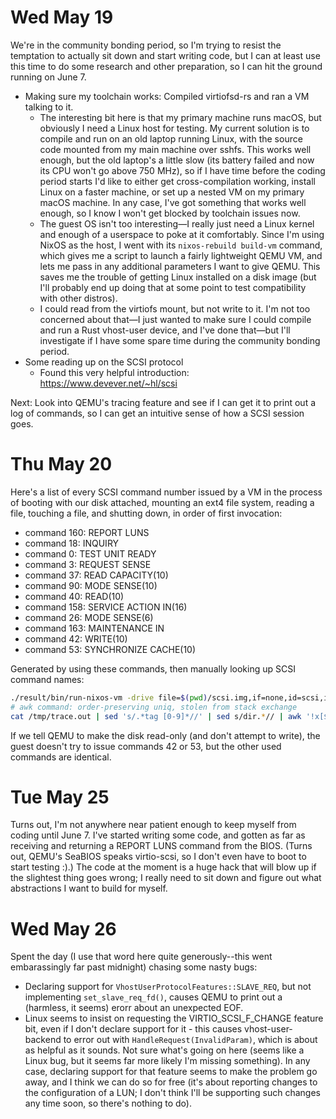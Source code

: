 <!-- vim: set sw=2 sts=2 et ai colorcolumn=73 tw=72 fo+=a: -->

# Wed May 19

We're in the community bonding period, so I'm trying to resist the
temptation to actually sit down and start writing code, but I can at
least use this time to do some research and other preparation, so I can
hit the ground running on June 7.

- Making sure my toolchain works: Compiled virtiofsd-rs and ran a VM
  talking to it.
  - The interesting bit here is that my primary machine runs macOS, but
    obviously I need a Linux host for testing. My current solution is to
    compile and run on an old laptop running Linux, with the source code
    mounted from my main machine over sshfs. This works well enough, but
    the old laptop's a little slow (its battery failed and now its CPU
    won't go above 750 MHz), so if I have time before the coding period
    starts I'd like to either get cross-compilation working, install
    Linux on a faster machine, or set up a nested VM on my primary macOS
    machine.  In any case, I've got something that works well enough, so
    I know I won't get blocked by toolchain issues now.
  - The guest OS isn't too interesting—I really just need a Linux kernel
    and enough of a userspace to poke at it comfortably. Since I'm using
    NixOS as the host, I went with its `nixos-rebuild build-vm` command,
    which gives me a script to launch a fairly lightweight QEMU VM, and
    lets me pass in any additional parameters I want to give QEMU. This
    saves me the trouble of getting Linux installed on a disk image (but
    I'll probably end up doing that at some point to test compatibility
    with other distros).
  - I could read from the virtiofs mount, but not write to it. I'm not
    too concerned about that—I just wanted to make sure I could compile
    and run a Rust vhost-user device, and I've done that—but I'll
    investigate if I have some spare time during the community bonding
    period.
- Some reading up on the SCSI protocol
  - Found this very helpful introduction:
    https://www.devever.net/~hl/scsi

Next: Look into QEMU's tracing feature and see if I can get it to print
out a log of commands, so I can get an intuitive sense of how a SCSI
session goes.

# Thu May 20

Here's a list of every SCSI command number issued by a VM in the process
of booting with our disk attached, mounting an ext4 file system, reading
a file, touching a file, and shutting down, in order of first
invocation:

- command 160: REPORT LUNS
- command 18: INQUIRY
- command 0: TEST UNIT READY
- command 3: REQUEST SENSE
- command 37: READ CAPACITY(10)
- command 90: MODE SENSE(10)
- command 40: READ(10)
- command 158: SERVICE ACTION IN(16)
- command 26: MODE SENSE(6)
- command 163: MAINTENANCE IN
- command 42: WRITE(10)
- command 53: SYNCHRONIZE CACHE(10)

Generated by using these commands, then manually looking up SCSI command
names:

```sh
./result/bin/run-nixos-vm -drive file=$(pwd)/scsi.img,if=none,id=scsi,index=2,werror=report -device virtio-scsi-pci -device scsi-hd,drive=scsi -trace 'scsi_req_parsed' 2>&1 | tee /tmp/trace.out
# awk command: order-preserving uniq, stolen from stack exchange
cat /tmp/trace.out | sed 's/.*tag [0-9]*//' | sed s/dir.*// | awk '!x[$0]++'
```

If we tell QEMU to make the disk read-only (and don't attempt to write),
the guest doesn't try to issue commands 42 or 53, but the other used
commands are identical.

# Tue May 25

Turns out, I'm not anywhere near patient enough to keep myself from
coding until June 7. I've started writing some code, and gotten as far
as receiving and returning a REPORT LUNS command from the BIOS. (Turns
out, QEMU's SeaBIOS speaks virtio-scsi, so I don't even have to boot to
start testing :).) The code at the moment is a huge hack that will blow
up if the slightest thing goes wrong; I really need to sit down and
figure out what abstractions I want to build for myself.

# Wed May 26

Spent the day (I use that word here quite generously--this went
embarassingly far past midnight) chasing some nasty bugs:

- Declaring support for `VhostUserProtocolFeatures::SLAVE_REQ`, but not
  implementing `set_slave_req_fd()`, causes QEMU to print out a
  (harmless, it seems) erorr about an unexpected EOF.
- Linux seems to insist on requesting the VIRTIO_SCSI_F_CHANGE feature
  bit, even if I don't declare support for it - this causes
  vhost-user-backend to error out with `HandleRequest(InvalidParam)`,
  which is about as helpful as it sounds. Not sure what's going on here
  (seems like a Linux bug, but it seems far more likely I'm missing
  something). In any case, declaring support for that feature seems to
  make the problem go away, and I think we can do so for free (it's
  about reporting changes to the configuration of a LUN; I don't think
  I'll be supporting such changes any time soon, so there's nothing to
  do).


